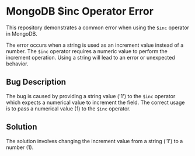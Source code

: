 # MongoDB $inc Operator Error

This repository demonstrates a common error when using the `$inc` operator in MongoDB.

The error occurs when a string is used as an increment value instead of a number.  The `$inc` operator requires a numeric value to perform the increment operation. Using a string will lead to an error or unexpected behavior.

## Bug Description

The bug is caused by providing a string value ('1') to the `$inc` operator which expects a numerical value to increment the field. The correct usage is to pass a numerical value (1) to the `$inc` operator.

## Solution

The solution involves changing the increment value from a string ('1') to a number (1).